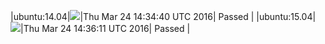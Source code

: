 |ubuntu:14.04|![](https://cdn.rawgit.com/Neilpang/letest/master/status/ubuntu-14.04.svg?1458830080)|Thu Mar 24 14:34:40 UTC 2016| Passed |
|ubuntu:15.04|![](https://cdn.rawgit.com/Neilpang/letest/master/status/ubuntu-15.04.svg?1458830171)|Thu Mar 24 14:36:11 UTC 2016| Passed |
